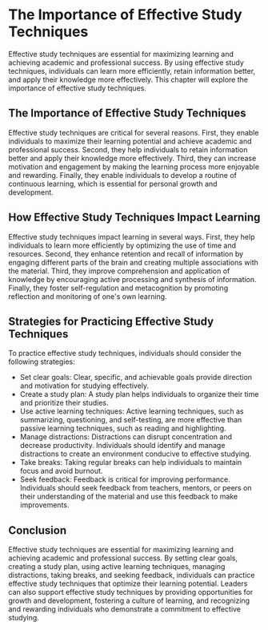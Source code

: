 The Importance of Effective Study Techniques
==============================================================================================

Effective study techniques are essential for maximizing learning and achieving academic and professional success. By using effective study techniques, individuals can learn more efficiently, retain information better, and apply their knowledge more effectively. This chapter will explore the importance of effective study techniques.

The Importance of Effective Study Techniques
--------------------------------------------

Effective study techniques are critical for several reasons. First, they enable individuals to maximize their learning potential and achieve academic and professional success. Second, they help individuals to retain information better and apply their knowledge more effectively. Third, they can increase motivation and engagement by making the learning process more enjoyable and rewarding. Finally, they enable individuals to develop a routine of continuous learning, which is essential for personal growth and development.

How Effective Study Techniques Impact Learning
----------------------------------------------

Effective study techniques impact learning in several ways. First, they help individuals to learn more efficiently by optimizing the use of time and resources. Second, they enhance retention and recall of information by engaging different parts of the brain and creating multiple associations with the material. Third, they improve comprehension and application of knowledge by encouraging active processing and synthesis of information. Finally, they foster self-regulation and metacognition by promoting reflection and monitoring of one's own learning.

Strategies for Practicing Effective Study Techniques
----------------------------------------------------

To practice effective study techniques, individuals should consider the following strategies:

* Set clear goals: Clear, specific, and achievable goals provide direction and motivation for studying effectively.
* Create a study plan: A study plan helps individuals to organize their time and prioritize their studies.
* Use active learning techniques: Active learning techniques, such as summarizing, questioning, and self-testing, are more effective than passive learning techniques, such as reading and highlighting.
* Manage distractions: Distractions can disrupt concentration and decrease productivity. Individuals should identify and manage distractions to create an environment conducive to effective studying.
* Take breaks: Taking regular breaks can help individuals to maintain focus and avoid burnout.
* Seek feedback: Feedback is critical for improving performance. Individuals should seek feedback from teachers, mentors, or peers on their understanding of the material and use this feedback to make improvements.

Conclusion
----------

Effective study techniques are essential for maximizing learning and achieving academic and professional success. By setting clear goals, creating a study plan, using active learning techniques, managing distractions, taking breaks, and seeking feedback, individuals can practice effective study techniques that optimize their learning potential. Leaders can also support effective study techniques by providing opportunities for growth and development, fostering a culture of learning, and recognizing and rewarding individuals who demonstrate a commitment to effective studying.
